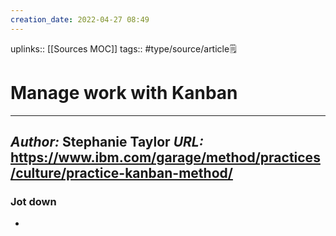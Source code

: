 ```yaml
---
creation_date: 2022-04-27 08:49
---
```


uplinks:: [[Sources MOC]]
tags:: #type/source/article🗒 

# Manage work with Kanban
---
*Author:* Stephanie Taylor
*URL:* https://www.ibm.com/garage/method/practices/culture/practice-kanban-method/
-
### Jot down
- 
